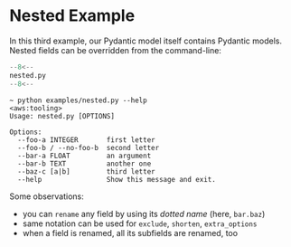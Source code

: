 # Nested Example

In this third example, our Pydantic model itself contains Pydantic models. Nested fields can be overridden from the command-line:

```python
--8<--
nested.py
--8<--
```

```shell
~ python examples/nested.py --help                                                                                                                               <aws:tooling>
Usage: nested.py [OPTIONS]

Options:
  --foo-a INTEGER       first letter
  --foo-b / --no-foo-b  second letter
  --bar-a FLOAT         an argument
  --bar-b TEXT          another one
  --baz-c [a|b]         third letter
  --help                Show this message and exit.
```

Some observations:

- you can `rename` any field by using its _dotted name_ (here, `bar.baz`)
- same notation can be used for `exclude`, `shorten`, `extra_options`
- when a field is renamed, all its subfields are renamed, too
